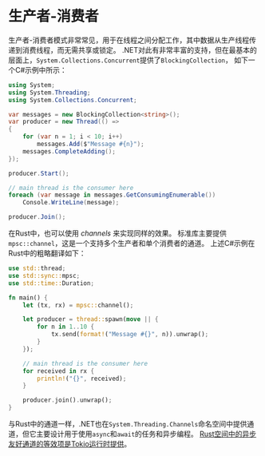 # 生产者-消费者

生产者-消费者模式非常常见，用于在线程之间分配工作，其中数据从生产线程传递到消费线程，而无需共享或锁定。
.NET对此有非常丰富的支持，但在最基本的层面上，`System.Collections.Concurrent`提供了`BlockingCollection`，
如下一个C#示例中所示：

```csharp
using System;
using System.Threading;
using System.Collections.Concurrent;

var messages = new BlockingCollection<string>();
var producer = new Thread(() =>
{
    for (var n = 1; i < 10; i++)
        messages.Add($"Message #{n}");
    messages.CompleteAdding();
});

producer.Start();

// main thread is the consumer here
foreach (var message in messages.GetConsumingEnumerable())
    Console.WriteLine(message);

producer.Join();
```

在Rust中，也可以使用 _channels_ 来实现同样的效果。
标准库主要提供`mpsc::channel`，这是一个支持多个生产者和单个消费者的通道。
上述C#示例在Rust中的粗略翻译如下：

```rust
use std::thread;
use std::sync::mpsc;
use std::time::Duration;

fn main() {
    let (tx, rx) = mpsc::channel();

    let producer = thread::spawn(move || {
        for n in 1..10 {
            tx.send(format!("Message #{}", n)).unwrap();
        }
    });

    // main thread is the consumer here
    for received in rx {
        println!("{}", received);
    }

    producer.join().unwrap();
}
```

与Rust中的通道一样，.NET也在`System.Threading.Channels`命名空间中提供通道，但它主要设计用于使用`async`和`await`的任务和异步编程。
[Rust空间中的异步友好通道的等效项是Tokio运行时提供][tokio-channels]。

  [tokio-channels]: https://tokio.rs/tokio/tutorial/channels
